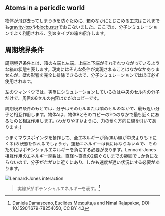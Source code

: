 ## Atoms in a periodic world

物体が飛び去ってしまうのを防ぐために、箱のなかにとじこめる工夫はこれまでも[gravity-box](../gravity-box)や[blocbuster](../blocbuster)でおこないました。ここでは、分子シミュレーションでよく利用される、別のタイプの箱を紹介します。

## 周期境界条件

周期境界条件とは、箱の右端と左端、上端と下端がそれぞれつながっているような箱の状態を表します。現実にはそんな条件が実現されることはなかなかありませんが、壁の影響を完全に排除できるので、分子シミュレーションではほぼ必ず使用されます。

左のウィンドウでは、実際にシミュレーションしているのは中央のセル内の分子だけで、周囲の8セルの内容はただのコピーです。

周期境界条件のもとでは、分子はそのセルまたは隣のセルのなかで、最も近い分子と相互作用します。物体Aは、物体Bとそのコピーの9つのなかで最も近くにあるものと相互作用します。(わかりやすいように、力の働く方向に線を引いてあります。)

うまくマウスポインタを操作して、全エネルギーが負(黒い線が中央よりも下にくる)の状態を作れるでしょうか。運動エネルギーは負にはならないので、そのためにはポテンシャルエネルギーを負にする必要があります。Lennard-Jones相互作用のエネルギー関数は、直径〜直径の2倍ぐらいまでの範囲でしか負にならないので、分子がたがいに近くにあり、しかも速度が遅い状況にする必要があります。

![Lennard-Jones interaction](https://www.researchgate.net/publication/320551421/figure/fig1/AS:578243078967296@1514875301337/Lennard-Jones-potential-Ur-and-internal-force-Fr_W640.jpg)

> 実線ががポテンシャルエネルギーを表す。[^1]

[^1]: Daniela Damasceno, Euclides Mesquita,a and Nimal Rajapakse, DOI: 10.1590/1679-78254050, CC BY 4.0
